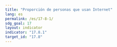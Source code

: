 ```yaml
---
title: "Proporción de personas que usan Internet"
lang: es
permalink: /es/17-8-1/
sdg_goal: 17
layout: indicator
indicator: "17.8.1"
target_id: "17.8"
---
```


